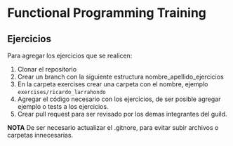 # Functional Programming Training

## Ejercicios

Para agregar los ejercicios que se realicen:

1. Clonar el repositorio
2. Crear un branch con la siguiente estructura nombre_apellido_ejercicios
2. En la carpeta exercises crear una carpeta con el nombre, ejemplo `exercises/ricardo_larrahondo` 
3. Agregar el código necesario con los ejercicios, de ser posible agregar ejemplo o tests a los ejercicios. 
4. Crear pull request para ser revisado por los demas integrantes del guild.

**NOTA** De ser necesario actualizar el .gitnore, para evitar subir archivos o carpetas innecesarias. 
